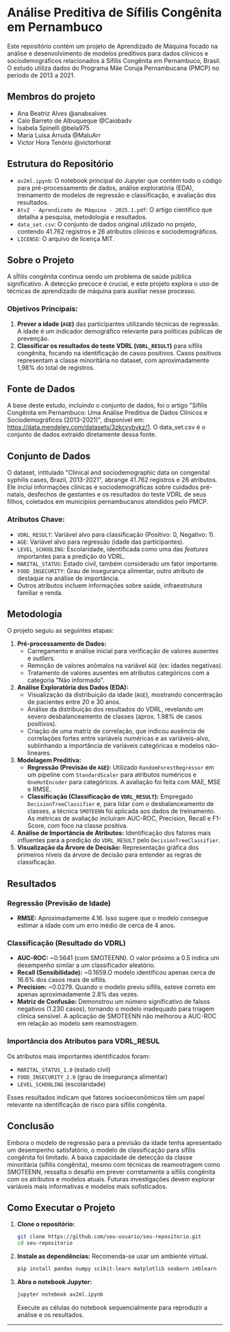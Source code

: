 # Análise Preditiva de Sífilis Congênita em Pernambuco

Este repositório contém um projeto de Aprendizado de Máquina focado na análise e desenvolvimento de modelos preditivos para dados clínicos e sociodemográficos relacionados à Sífilis Congênita em Pernambuco, Brasil. O estudo utiliza dados do Programa Mãe Coruja Pernambucana (PMCP) no período de 2013 a 2021.

## Membros do projeto
- Ana Beatriz Alves @anabxalves
- Caio Barreto de Albuqueque @Caiobadv
- Isabela Spinelli @bela975
- Maria Luisa Arruda @MaluArr
- Victor Hora Tenório @victorhorat

## Estrutura do Repositório

- `av2ml.ipynb`: O notebook principal do Jupyter que contém todo o código para pré-processamento de dados, análise exploratória (EDA), treinamento de modelos de regressão e classificação, e avaliação dos resultados.
- `Atv2 - Aprendizado de Máquina - 2025.1.pdf`: O artigo científico que detalha a pesquisa, metodologia e resultados.
- `data_set.csv`: O conjunto de dados original utilizado no projeto, contendo 41.762 registros e 26 atributos clínicos e sociodemográficos.
- `LICENSE`: O arquivo de licença MIT.

## Sobre o Projeto

A sÍfilis congênita continua sendo um problema de saúde pública significativo. A detecção precoce é crucial, e este projeto explora o uso de técnicas de aprendizado de máquina para auxiliar nesse processo.

### Objetivos Principais:

1.  **Prever a idade (`AGE`)** das participantes utilizando técnicas de regressão. A idade é um indicador demográfico relevante para políticas públicas de prevenção.
2.  **Classificar os resultados do teste VDRL (`VDRL_RESULT`)** para sífilis congênita, focando na identificação de casos positivos. Casos positivos representam a classe minoritária no dataset, com aproximadamente 1,98% do total de registros.

## Fonte de Dados
A base deste estudo, incluindo o conjunto de dados, foi o artigo "Sífilis Congênita em Pernambuco: Uma Análise Preditiva de Dados Clínicos e Sociodemográficos (2013-2021)", disponível em: https://data.mendeley.com/datasets/3zkcvybvkz/1.  O data_set.csv é o conjunto de dados extraído diretamente dessa fonte.

## Conjunto de Dados

O dataset, intitulado "Clinical and sociodemographic data on congenital syphilis cases, Brazil, 2013-2021", abrange 41.762 registros e 26 atributos. Ele inclui informações clínicas e sociodemográficas sobre cuidados pré-natais, desfechos de gestantes e os resultados do teste VDRL de seus filhos, coletados em municípios pernambucanos atendidos pelo PMCP.

### Atributos Chave:

-   `VDRL_RESULT`: Variável alvo para classificação (Positivo: 0, Negativo: 1).
-   `AGE`: Variável alvo para regressão (idade das participantes).
-   `LEVEL_SCHOOLING`: Escolaridade, identificada como uma das *features* importantes para a predição do VDRL.
-   `MARITAL_STATUS`: Estado civil, também considerado um fator importante.
-   `FOOD_INSECURITY`: Grau de insegurança alimentar, outro atributo de destaque na análise de importância.
-   Outros atributos incluem informações sobre saúde, infraestrutura familiar e renda.

## Metodologia

O projeto seguiu as seguintes etapas:

1.  **Pré-processamento de Dados:**
    -   Carregamento e análise inicial para verificação de valores ausentes e *outliers*.
    -   Remoção de valores anômalos na variável `AGE` (ex: idades negativas).
    -   Tratamento de valores ausentes em atributos categóricos com a categoria "Não informado".
2.  **Análise Exploratória dos Dados (EDA):**
    -   Visualização da distribuição da idade (`AGE`), mostrando concentração de pacientes entre 20 e 30 anos.
    -   Análise da distribuição dos resultados do VDRL, revelando um severo desbalanceamento de classes (aprox. 1.98% de casos positivos).
    -   Criação de uma matriz de correlação, que indicou ausência de correlações fortes entre variáveis numéricas e as variáveis-alvo, sublinhando a importância de variáveis categóricas e modelos não-lineares.
3.  **Modelagem Preditiva:**
    -   **Regressão (Previsão de `AGE`):** Utilizado `RandomForestRegressor` em um pipeline com `StandardScaler` para atributos numéricos e `OneHotEncoder` para categóricos. A avaliação foi feita com MAE, MSE e RMSE.
    -   **Classificação (Classificação de `VDRL_RESULT`):** Empregado `DecisionTreeClassifier` e, para lidar com o desbalanceamento de classes, a técnica `SMOTEENN` foi aplicada aos dados de treinamento. As métricas de avaliação incluíram AUC-ROC, Precision, Recall e F1-Score, com foco na classe positiva.
4.  **Análise de Importância de Atributos:** Identificação dos fatores mais influentes para a predição do `VDRL_RESULT` pelo `DecisionTreeClassifier`.
5.  **Visualização da Árvore de Decisão:** Representação gráfica dos primeiros níveis da árvore de decisão para entender as regras de classificação.

## Resultados

### Regressão (Previsão de Idade)

-   **RMSE:** Aproximadamente 4.16. Isso sugere que o modelo consegue estimar a idade com um erro médio de cerca de 4 anos.

### Classificação (Resultado do VDRL)

-   **AUC-ROC:** ~0.5641 (com SMOTEENN). O valor próximo a 0.5 indica um desempenho similar a um classificador aleatório.
-   **Recall (Sensibilidade):** ~0.1659.O modelo identificou apenas cerca de 16.6% dos casos reais de sífilis.
-   **Precision:** ~0.0279. Quando o modelo previu sífilis, esteve correto em apenas aproximadamente 2.8% das vezes.
-   **Matriz de Confusão:** Demonstrou um número significativo de falsos negativos (1.230 casos), tornando o modelo inadequado para triagem clínica sensível. A aplicação de SMOTEENN não melhorou a AUC-ROC em relação ao modelo sem reamostragem.

### Importância dos Atributos para VDRL_RESUL

Os atributos mais importantes identificados foram:

-  `MARITAL_STATUS_1.0` (estado civil)
-  `FOOD_INSECURITY_2.0` (grau de insegurança alimentar)
-  `LEVEL_SCHOOLING` (escolaridade)

Esses resultados indicam que fatores socioeconômicos têm um papel relevante na identificação de risco para sífilis congênita.

## Conclusão

Embora o modelo de regressão para a previsão da idade tenha apresentado um desempenho satisfatório, o modelo de classificação para sífilis congênita foi limitado. A baixa capacidade de detecção da classe minoritária (sífilis congênita), mesmo com técnicas de reamostragem como SMOTEENN, ressalta o desafio em prever corretamente a sífilis congênita com os atributos e modelos atuais. Futuras investigações devem explorar variáveis mais informativas e modelos mais sofisticados.

## Como Executar o Projeto

1.  **Clone o repositório:**
    ```bash
    git clone https://github.com/seu-usuario/seu-repositorio.git
    cd seu-repositorio
    ```

2.  **Instale as dependências:**
    Recomenda-se usar um ambiente virtual.
    ```bash
    pip install pandas numpy scikit-learn matplotlib seaborn imblearn
    ```

3.  **Abra o notebook Jupyter:**
    ```bash
    jupyter notebook av2ml.ipynb
    ```
    Execute as células do notebook sequencialmente para reproduzir a análise e os resultados.

---
